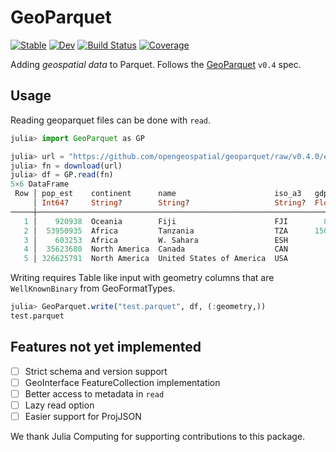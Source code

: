 # GeoParquet

[![Stable](https://img.shields.io/badge/docs-stable-blue.svg)](https://JuliaGeo.github.io/GeoParquet.jl/stable)
[![Dev](https://img.shields.io/badge/docs-dev-blue.svg)](https://JuliaGeo.github.io/GeoParquet.jl/dev)
[![Build Status](https://github.com/JuliaGeo/GeoParquet.jl/actions/workflows/CI.yml/badge.svg?branch=main)](https://github.com/JuliaGeo/GeoParquet.jl/actions/workflows/CI.yml?query=branch%3Amain)
[![Coverage](https://codecov.io/gh/JuliaGeo/GeoParquet.jl/branch/main/graph/badge.svg)](https://codecov.io/gh/JuliaGeo/GeoParquet.jl)

Adding *geospatial data* to Parquet. Follows the [GeoParquet](https://github.com/opengeospatial/geoparquet) `v0.4` spec.

## Usage

Reading geoparquet files can be done with `read`.

```julia
julia> import GeoParquet as GP

julia> url = "https://github.com/opengeospatial/geoparquet/raw/v0.4.0/examples/example.parquet"
julia> fn = download(url)
julia> df = GP.read(fn)
5×6 DataFrame
 Row │ pop_est    continent      name                      iso_a3   gdp_md_est    geometry
     │ Int64?     String?        String?                   String?  Float64?      WellKnow…
─────┼──────────────────────────────────────────────────────────────────────────────────────────────────────────────
   1 │    920938  Oceania        Fiji                      FJI        8374.0      WellKnownBinary{Geom, Vector{UIn…
   2 │  53950935  Africa         Tanzania                  TZA      150600.0      WellKnownBinary{Geom, Vector{UIn…
   3 │    603253  Africa         W. Sahara                 ESH         906.5      WellKnownBinary{Geom, Vector{UIn…
   4 │  35623680  North America  Canada                    CAN           1.674e6  WellKnownBinary{Geom, Vector{UIn…
   5 │ 326625791  North America  United States of America  USA           1.856e7  WellKnownBinary{Geom, Vector{UIn…
```

Writing requires Table like input with geometry columns that are `WellKnownBinary` from GeoFormatTypes.

```julia
julia> GeoParquet.write("test.parquet", df, (:geometry,))
test.parquet
```

## Features not yet implemented
- [ ] Strict schema and version support
- [ ] GeoInterface FeatureCollection implementation
- [ ] Better access to metadata in `read`
- [ ] Lazy read option
- [ ] Easier support for ProjJSON

We thank Julia Computing for supporting contributions to this package.
